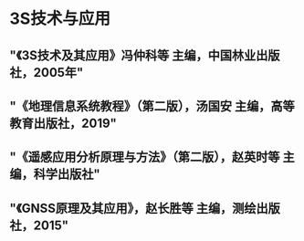 # 3S技术与应用
## "《3S技术及其应用》冯仲科等 主编，中国林业出版社，2005年"
## "《地理信息系统教程》（第二版），汤国安 主编，高等教育出版社，2019"
## "《遥感应用分析原理与方法》（第二版），赵英时等 主编，科学出版社"
## "《GNSS原理及其应用》，赵长胜等 主编，测绘出版社，2015"